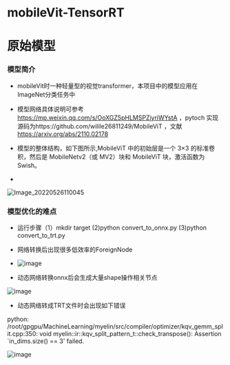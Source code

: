 # mobileVit-TensorRT

# 原始模型
### 模型简介
- mobileVit时一种轻量型的视觉transformer，本项目中的模型应用在ImageNet分类任务中

- 模型网络具体说明可参考 https://mp.weixin.qq.com/s/OoXGZ5pHLMSPZjyriWYstA ，pytoch 实现源码为https://github.com/wilile26811249/MobileViT ，文献 https://arxiv.org/abs/2110.02178 

- 模型的整体结构，如下图所示,MobileViT 中的初始层是一个 3×3 的标准卷积，然后是 MobileNetv2（或 MV2）块和 MobileViT 块，激活函数为Swish。
- 
![Image_20220526110045](https://user-images.githubusercontent.com/106289938/170406914-d78b4042-a4bb-4732-902c-5b64dd9969f0.png)

### 模型优化的难点
- 运行步骤（1）mkdir target (2)python convert_to_onnx.py (3)python convert_to_trt.py
- 网络转换后出现很多低效率的ForeignNode
- ![image](https://user-images.githubusercontent.com/106289938/170434773-e41dfcd6-531f-4423-8dcf-44ebf7b336b8.png)


- 动态网络转换onnx后会生成大量shape操作相关节点

![image](https://user-images.githubusercontent.com/106289938/170435170-c58feb3f-74c1-40c4-9aa0-794b7e7d3c81.png)

- 动态网络转成TRT文件时会出现如下错误

python: /root/gpgpu/MachineLearning/myelin/src/compiler/optimizer/kqv_gemm_split.cpp:350: void myelin::ir::kqv_split_pattern_t::check_transpose(): Assertion `in_dims.size() == 3' failed.
  
![image](https://user-images.githubusercontent.com/106289938/170433167-e32e5cbe-af6d-49ae-82cc-d177d9133252.png)
